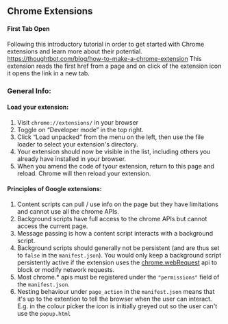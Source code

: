 ## Chrome Extensions 

#### First Tab Open 
Following this introductory tutorial in order to get started with Chrome extensions and learn more about their potential. https://thoughtbot.com/blog/how-to-make-a-chrome-extension
This extension reads the first href from a page and on click of the extension icon it opens the link in a new tab. 

### General Info: 

#### Load your extension: 
1. Visit `chrome://extensions/` in your browser
2. Toggle on “Developer mode” in the top right.
3. Click “Load unpacked” from the menu on the left, then use the file loader to select your extension's directory.
4. Your extension should now be visible in the list, including others you already have installed in your browser. 
5. When you amend the code of tyour extension, return to this page and reload. Chrome will then reload your extension.

#### Principles of Google extensions:
1. Content scripts can pull / use info on the page but they have limitations and cannot use all the chrome APIs. 
2. Background scripts have full access to the chrome APIs but cannot access the current page. 
3. Message passing is how a content script interacts with a background script. 
4. Background scripts should generally not be persistent (and are thus set to `false` in the `manifest.json`). You would only keep a background script persistently active if the extension uses the [chrome.webRequest](https://developer.chrome.com/extensions/webRequest) api to block or modify network requests. 
5. Most chrome.* apis must be registered under the `"permissions"` field of the `manifest.json`.
6. Nesting behaviour under `page_action` in the `manifest.json` means that it's up to the extention to tell the browser when the user can interact. E.g. in the colour picker the icon is initially greyed out so the user can't use the `popup.html`